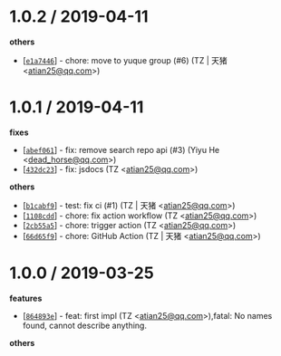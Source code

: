
1.0.2 / 2019-04-11
==================

**others**
  * [[`e1a7446`](http://github.com/yuque/node-yuque/commit/e1a74463af59d524261e36f90a0fca57dc94f402)] - chore: move to yuque group (#6) (TZ | 天猪 <<atian25@qq.com>>)

1.0.1 / 2019-04-11
==================

**fixes**
  * [[`abef061`](http://github.com/atian25/node-yuque/commit/abef061a6d0cc37d25851fbf11cb8a362e0ade9e)] - fix: remove search repo api (#3) (Yiyu He <<dead_horse@qq.com>>)
  * [[`432dc23`](http://github.com/atian25/node-yuque/commit/432dc23adcb1e236aa28dcc33caeab14d19594cf)] - fix: jsdocs (TZ <<atian25@qq.com>>)

**others**
  * [[`b1cabf9`](http://github.com/atian25/node-yuque/commit/b1cabf9f11ec6fc1b9d8ca18342b8056c2599b0c)] - test: fix ci (#1) (TZ | 天猪 <<atian25@qq.com>>)
  * [[`1108cdd`](http://github.com/atian25/node-yuque/commit/1108cddb917364914e31d6fd0be8754db833e2f4)] - chore: fix action workflow (TZ <<atian25@qq.com>>)
  * [[`2cb55a5`](http://github.com/atian25/node-yuque/commit/2cb55a5982caba574daa32df4e5beb86729058c7)] - chore: trigger action (TZ <<atian25@qq.com>>)
  * [[`66d65f9`](http://github.com/atian25/node-yuque/commit/66d65f9d09b3db5b405478e3509c332b2434c4b1)] - chore: GitHub Action (TZ | 天猪 <<atian25@qq.com>>)

1.0.0 / 2019-03-25
==================

**features**
  * [[`864893e`](http://github.com/atian25/node-yuque/commit/864893efbb499d6b19a6184b8241a922f9180eac)] - feat: first impl (TZ <<atian25@qq.com>>),fatal: No names found, cannot describe anything.

**others**

